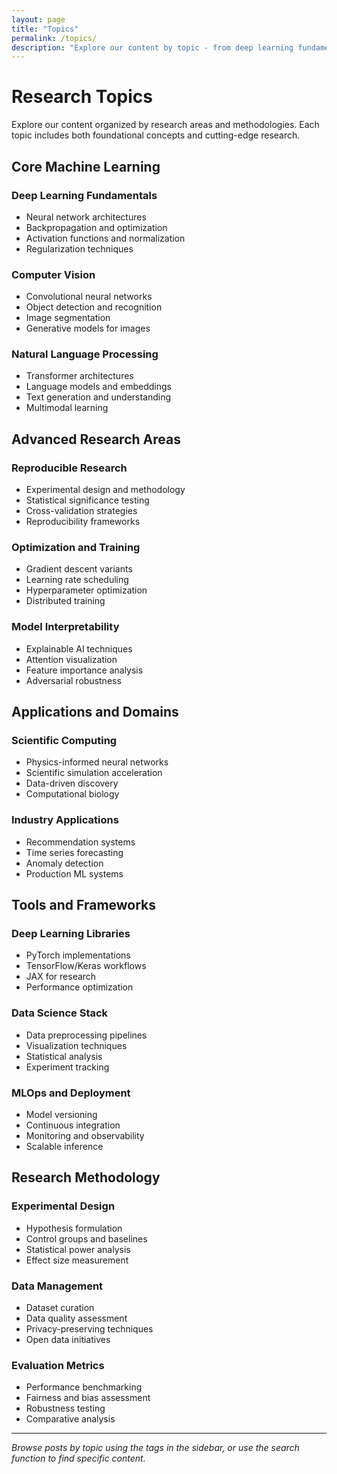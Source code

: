 ```yaml
---
layout: page
title: "Topics"
permalink: /topics/
description: "Explore our content by topic - from deep learning fundamentals to advanced research methodologies."
---
```


# Research Topics

Explore our content organized by research areas and methodologies. Each topic includes both foundational concepts and cutting-edge research.

## Core Machine Learning

### Deep Learning Fundamentals
- Neural network architectures
- Backpropagation and optimization
- Activation functions and normalization
- Regularization techniques

### Computer Vision
- Convolutional neural networks
- Object detection and recognition
- Image segmentation
- Generative models for images

### Natural Language Processing
- Transformer architectures
- Language models and embeddings
- Text generation and understanding
- Multimodal learning

## Advanced Research Areas

### Reproducible Research
- Experimental design and methodology
- Statistical significance testing
- Cross-validation strategies
- Reproducibility frameworks

### Optimization and Training
- Gradient descent variants
- Learning rate scheduling
- Hyperparameter optimization
- Distributed training

### Model Interpretability
- Explainable AI techniques
- Attention visualization
- Feature importance analysis
- Adversarial robustness

## Applications and Domains

### Scientific Computing
- Physics-informed neural networks
- Scientific simulation acceleration
- Data-driven discovery
- Computational biology

### Industry Applications
- Recommendation systems
- Time series forecasting
- Anomaly detection
- Production ML systems

## Tools and Frameworks

### Deep Learning Libraries
- PyTorch implementations
- TensorFlow/Keras workflows
- JAX for research
- Performance optimization

### Data Science Stack
- Data preprocessing pipelines
- Visualization techniques
- Statistical analysis
- Experiment tracking

### MLOps and Deployment
- Model versioning
- Continuous integration
- Monitoring and observability
- Scalable inference

## Research Methodology

### Experimental Design
- Hypothesis formulation
- Control groups and baselines
- Statistical power analysis
- Effect size measurement

### Data Management
- Dataset curation
- Data quality assessment
- Privacy-preserving techniques
- Open data initiatives

### Evaluation Metrics
- Performance benchmarking
- Fairness and bias assessment
- Robustness testing
- Comparative analysis

---

*Browse posts by topic using the tags in the sidebar, or use the search function to find specific content.*